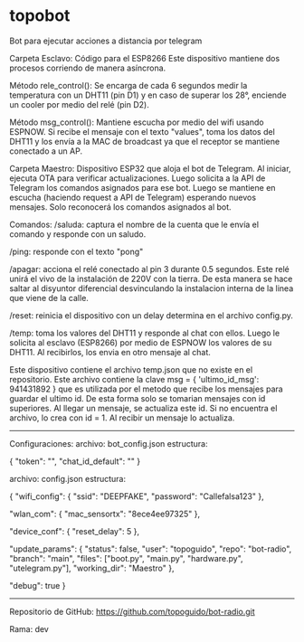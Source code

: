 # topobot
Bot para ejecutar acciones a distancia por telegram

Carpeta Esclavo: 
Código para el ESP8266
Este dispositivo mantiene dos procesos corriendo de manera asíncrona. 

Método rele_control(): Se encarga de cada 6 segundos medir la temperatura con un DHT11 (pin D1) y en caso de superar los 28°, enciende un cooler por medio del relé (pin D2).

Método msg_control(): Mantiene escucha por medio del wifi usando ESPNOW. Si recibe el mensaje con el texto "values", toma los datos del DHT11 y los envía a la MAC de broadcast ya que el receptor se mantiene conectado a un AP. 


Carpeta Maestro:
Dispositivo ESP32 que aloja el bot de Telegram. 
Al iniciar, ejecuta OTA para verificar actualizaciones. Luego solicita a la API de Telegram los comandos asignados para ese bot.
Luego se mantiene en escucha (haciendo request a API de Telegram) esperando nuevos mensajes. Solo reconocerá los comandos asignados al bot.

Comandos:
/saluda: captura el nombre de la cuenta que le envía el comando y responde con un saludo.

/ping: responde con el texto "pong"

/apagar:  acciona el relé conectado al pin 3 durante 0.5 segundos. Este relé unirá el vivo de la instalación de 220V con la tierra. De esta manera se hace saltar al disyuntor diferencial desvinculando la instalacion interna de la linea que viene de la calle.

/reset: reinicia el dispositivo con un delay determina en el archivo config.py.

/temp: toma los valores del DHT11 y responde al chat con ellos. Luego le solicita al esclavo (ESP8266) por medio de ESPNOW los valores de su DHT11. Al recibirlos, los envia en otro mensaje al chat.

Este dispositivo contiene el archivo temp.json que no existe en el repositorio. Este archivo contiene la clave 
msg = { 'ultimo_id_msg': 941431892 } que es utilizada por el metodo que recibe los mensajes para guardar el ultimo id. De esta forma solo se tomarian mensajes con id superiores. Al llegar un mensaje, se actualiza este id. 
Si no encuentra el archivo, lo crea con id = 1. Al recibir un mensaje lo actualiza.

--------------------------------------------------------------------------------
Configuraciones:
archivo: bot_config.json
estructura:

{
    "token": "",
    "chat_id_default": ""
}



archivo: config.json
estructura:

{
  "wifi_config": {
    "ssid": "DEEPFAKE",
    "password": "Callefalsa123"
  },

  "wlan_com": {
    "mac_sensortx": "8ece4ee97325"
  },

  "device_conf": {
    "reset_delay": 5
  },

  "update_params": {
    "status": false,
    "user": "topoguido",
    "repo": "bot-radio",
    "branch": "main",
    "files": ["boot.py", "main.py", "hardware.py", "utelegram.py"],
    "working_dir": "Maestro"
  },

  "debug": true
}


--------------------------------------------------------------------------------
Repositorio de GitHub: https://github.com/topoguido/bot-radio.git

Rama: dev

